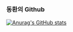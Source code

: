 ### 동환의 Github

[![Anurag's GitHub stats](https://github-readme-stats.vercel.app/api?username=cdhcsh&theme=ambient_gradient)](https://github.com/anuraghazra/github-readme-stats)
